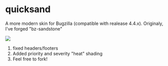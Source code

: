 # quicksand

A more modern skin for Bugzilla (compatible with realease 4.4.x).
Originaly, I've forged "bz-sandstone"

<img src="http://i.imgur.com/hLWwe0f.png">

1.  fixed headers/footers
2.  Added priority and severity "heat" shading
3.  Feel free to fork!
